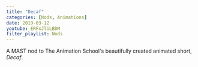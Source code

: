 ```yaml
---
title: "Decaf"
categories: [Nods, Animations]
date: 2019-03-12
youtube: ERFxJliLBDM
filter_playlist: Nods
---
```


A MAST nod to The Animation School's beautifully created animated short, _Decaf_.
